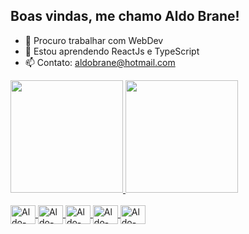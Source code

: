 ## Boas vindas, me chamo Aldo Brane!


- 🔭 Procuro trabalhar com WebDev
- 🌱 Estou aprendendo ReactJs e TypeScript
- 📫 Contato: aldobrane@hotmail.com

<div>
  <a href="https://github.com/AldoBrane">
  <img height="180em" src="https://github-readme-stats.vercel.app/api?username=AldoBrane&show_icons=true&theme=dracula&include_all_commits=true&count_private=true"/>
  <img height="180em" src="https://github-readme-stats.vercel.app/api/top-langs/?username=AldoBrane&layout=compact&langs_count=16&theme=dracula"/>
</div>

<div style="display: inline_block"><br>
  <img align="center" alt= "Aldo-Python" height="30" width="40" src="https://cdn.jsdelivr.net/gh/devicons/devicon/icons/python/python-original.svg">
  <img align="center" alt= "Aldo-HTML" height="30" width="40" src="https://cdn.jsdelivr.net/gh/devicons/devicon/icons/html5/html5-original-wordmark.svg">
  <img align="center" alt= "Aldo-CSS" height="30" width="40" src="https://cdn.jsdelivr.net/gh/devicons/devicon/icons/css3/css3-original-wordmark.svg">
  <img align="center" alt= "Aldo-JS" height="30" width="40" src="https://cdn.jsdelivr.net/gh/devicons/devicon/icons/javascript/javascript-original.svg">
  <img align="center" alt= "Aldo-TS" height="30" width="40" src="https://cdn.jsdelivr.net/gh/devicons/devicon/icons/typescript/typescript-original.svg">
</div>


